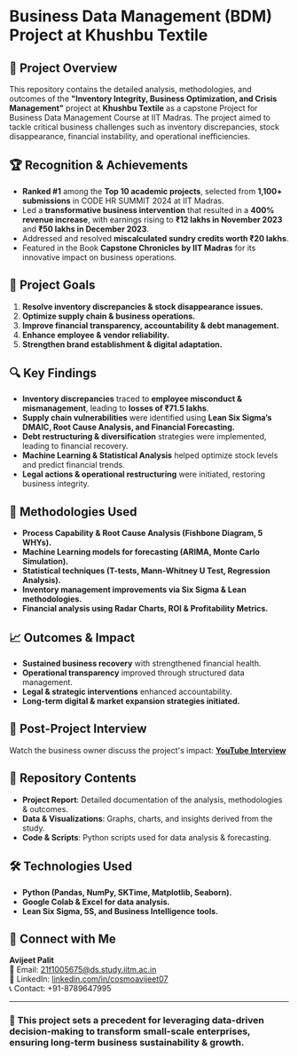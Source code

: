 # Business Data Management (BDM) Project at Khushbu Textile

## 📌 Project Overview
This repository contains the detailed analysis, methodologies, and outcomes of the **"Inventory Integrity, Business Optimization, and Crisis Management"** project at **Khushbu Textile** as a capstone Project for Business Data Management Course at IIT Madras. The project aimed to tackle critical business challenges such as inventory discrepancies, stock disappearance, financial instability, and operational inefficiencies.

## 🏆 Recognition & Achievements
- **Ranked #1** among the **Top 10 academic projects**, selected from **1,100+ submissions** in CODE HR SUMMIT 2024 at IIT Madras.
- Led a **transformative business intervention** that resulted in a **400% revenue increase**, with earnings rising to **₹12 lakhs in November 2023** and **₹50 lakhs in December 2023**.
- Addressed and resolved **miscalculated sundry credits worth ₹20 lakhs**.
- Featured in the Book **Capstone Chronicles by IIT Madras** for its innovative impact on business operations.

## 🎯 Project Goals
1. **Resolve inventory discrepancies & stock disappearance issues.**
2. **Optimize supply chain & business operations.**
3. **Improve financial transparency, accountability & debt management.**
4. **Enhance employee & vendor reliability.**
5. **Strengthen brand establishment & digital adaptation.**

## 🔍 Key Findings
- **Inventory discrepancies** traced to **employee misconduct & mismanagement**, leading to **losses of ₹71.5 lakhs**.
- **Supply chain vulnerabilities** were identified using **Lean Six Sigma’s DMAIC, Root Cause Analysis, and Financial Forecasting.**
- **Debt restructuring & diversification** strategies were implemented, leading to financial recovery.
- **Machine Learning & Statistical Analysis** helped optimize stock levels and predict financial trends.
- **Legal actions & operational restructuring** were initiated, restoring business integrity.

## 🔬 Methodologies Used
- **Process Capability & Root Cause Analysis (Fishbone Diagram, 5 WHYs).**
- **Machine Learning models for forecasting (ARIMA, Monte Carlo Simulation).**
- **Statistical techniques (T-tests, Mann-Whitney U Test, Regression Analysis).**
- **Inventory management improvements via Six Sigma & Lean methodologies.**
- **Financial analysis using Radar Charts, ROI & Profitability Metrics.**

## 📈 Outcomes & Impact
- **Sustained business recovery** with strengthened financial health.
- **Operational transparency** improved through structured data management.
- **Legal & strategic interventions** enhanced accountability.
- **Long-term digital & market expansion strategies initiated.**

## 🎥 Post-Project Interview
Watch the business owner discuss the project's impact: **[YouTube Interview](https://youtu.be/PLxXsfBW1gw)**

## 📂 Repository Contents
- **Project Report**: Detailed documentation of the analysis, methodologies & outcomes.
- **Data & Visualizations**: Graphs, charts, and insights derived from the study.
- **Code & Scripts**: Python scripts used for data analysis & forecasting.

## 🛠 Technologies Used
- **Python (Pandas, NumPy, SKTime, Matplotlib, Seaborn).**
- **Google Colab & Excel for data analysis.**
- **Lean Six Sigma, 5S, and Business Intelligence tools.**

## 🤝 Connect with Me
**Avijeet Palit**  
📧 Email: [21f1005675@ds.study.iitm.ac.in](mailto:21f1005675@ds.study.iitm.ac.in)  
🔗 LinkedIn: [linkedin.com/in/cosmoavijeet07](https://www.linkedin.com/in/cosmoavijeet07)  
📞 Contact: +91-8789647995  

---
### 🚀 This project sets a precedent for leveraging **data-driven decision-making** to transform small-scale enterprises, ensuring long-term **business sustainability & growth**.

